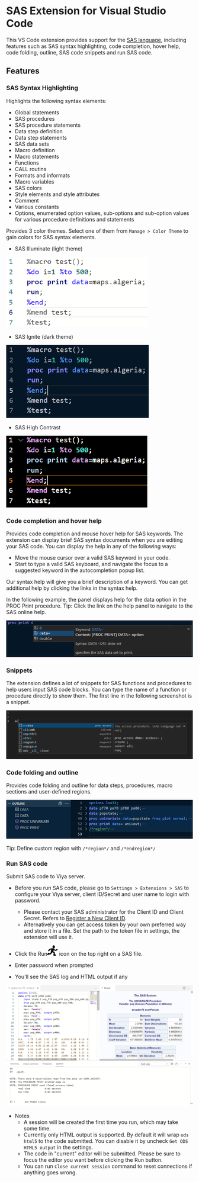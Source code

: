 # SAS Extension for Visual Studio Code

This VS Code extension provides support for the [SAS language](https://www.sas.com), including features such as SAS syntax highlighting, code completion, hover help, code folding, outline, SAS code snippets and run SAS code.

## Features

### SAS Syntax Highlighting

Highlights the following syntax elements:

- Global statements
- SAS procedures
- SAS procedure statements
- Data step definition
- Data step statements
- SAS data sets
- Macro definition
- Macro statements
- Functions
- CALL routins
- Formats and informats
- Macro variables
- SAS colors
- Style elements and style attributes
- Comment
- Various constants
- Options, enumerated option values, sub-options and sub-option values for various procedure definitions and statements

Provides 3 color themes. Select one of them from `Manage > Color Theme` to gain colors for SAS syntax elements.

- SAS Illuminate (light theme)

<img src="doc/images/Illuminate.PNG"/>

- SAS Ignite (dark theme)

<img src="doc/images/Ignite.PNG"/>

- SAS High Contrast

<img src="doc/images/HighContrast.PNG"/>

### Code completion and hover help

Provides code completion and mouse hover help for SAS keywords. The extension can display brief SAS syntax documents when you are editing your SAS code. You can display the help in any of the following ways:

- Move the mouse cursor over a valid SAS keyword in your code.
- Start to type a valid SAS keyboard, and navigate the focus to a suggested keyword in the autocompletion popup list.

Our syntax help will give you a brief description of a keyword. You can get additional help by clicking the links in the syntax help.

In the following example, the panel displays help for the data option in the PROC Print procedure.
Tip: Click the link on the help panel to navigate to the SAS online help.

<img src="doc/images/CodeCompletion.PNG"/>


### Snippets

The extension defines a lot of snippets for SAS functions and procedures to help users input SAS code blocks. You can type the name of a function or procedure directly to show them. The first line in the following screenshot is a snippet.

<img src="doc/images/Snippets.PNG"/>

### Code folding and outline

Provides code folding and outline for data steps, procedures, macro sections and user-defined regions.

<img src="doc/images/Folding.PNG"/>

Tip: Define custom region with `/*region*/` and `/*endregion*/`

### Run SAS code

Submit SAS code to Viya server.

- Before you run SAS code, please go to `Settings > Extensions > SAS` to configure your Viya server, client ID/Secret and user name to login with password.

  - Please contact your SAS administrator for the Client ID and Client Secret. Refers to [Register a New Client ID](https://go.documentation.sas.com/doc/en/sasadmincdc/v_019/calauthmdl/p1gq6q7zzt52win1jwhc2b5kuc1z.htm#n0brttsp1nuzzkn1njvr535txk86).
  - Alternatively you can get access token by your own preferred way and store it in a file. Set the path to the token file in settings, the extension will use it.

- Click the Run<img src="icons/light/submitSASCode.svg"/> icon on the top right on a SAS file.
- Enter password when prompted
- You'll see the SAS log and HTML output if any

<img src="doc/images/RunResult.PNG"/>

- Notes
  - A session will be created the first time you run, which may take some time.
  - Currently only HTML output is supported. By default it will wrap `ods html5` to the code submitted. You can disable it by uncheck `Get ODS HTML5 output` in the settings.
  - The code in "current" editor will be submitted. Please be sure to focus the editor you want before clicking the Run button.
  - You can run `Close current session` command to reset connections if anything goes wrong.
